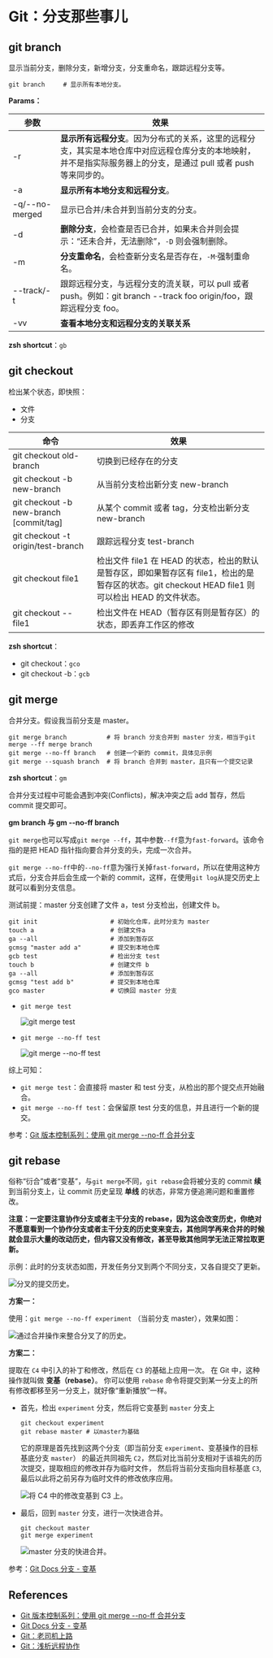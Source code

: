 # Git：分支那些事儿

## git branch

显示当前分支，删除分支，新增分支，分支重命名，跟踪远程分支等。

```shell
git branch     # 显示所有本地分支。
```

**Params：**

| 参数           | 效果                                                                                                                                                               |
| -------------- | ------------------------------------------------------------------------------------------------------------------------------------------------------------------ |
| -r             | **显示所有远程分支**。因为分布式的关系，这里的远程分支，其实是本地仓库中对应远程仓库分支的本地映射，并不是指实际服务器上的分支，是通过 pull 或者 push 等来同步的。 |
| -a             | **显示所有本地分支和远程分支**。                                                                                                                                   |
| -q/--no-merged | 显示已合并/未合并到当前分支的分支。                                                                                                                                |
| -d             | **删除分支**，会检查是否已合并，如果未合并则会提示：“还未合并，无法删除”，`-D` 则会强制删除。                                                                      |
| -m             | **分支重命名**，会检查新分支名是否存在，`-M`·强制重命名。                                                                                                          |
| --track/-t     | 跟踪远程分支，与远程分支的流关联，可以 pull 或者 push。例如：git branch --track foo origin/foo，跟踪远程分支 foo。                                                 |
| -vv            | **查看本地分支和远程分支的关联关系**                                                                                                                               |

**zsh shortcut**：`gb`

## git checkout

检出某个状态，即快照：

- 文件
- 分支

| 命令                                    | 效果                                                                                                                                                |
| --------------------------------------- | --------------------------------------------------------------------------------------------------------------------------------------------------- |
| git checkout old-branch                 | 切换到已经存在的分支                                                                                                                                |
| git checkout -b new-branch              | 从当前分支检出新分支 new-branch                                                                                                                     |
| git checkout -b new-branch [commit/tag] | 从某个 commit 或者 tag，分支检出新分支 new-branch                                                                                                   |
| git checkout -t origin/test-branch      | 跟踪远程分支 test-branch                                                                                                                            |
| git checkout file1                      | 检出文件 file1 在 HEAD 的状态，检出的默认是暂存区，即如果暂存区有 file1，检出的是暂存区的状态。git checkout HEAD file1 则可以检出 HEAD 的文件状态。 |
| git checkout -- file1                   | 检出文件在 HEAD（暂存区有则是暂存区）的状态，即丢弃工作区的修改                                                                                     |

**zsh shortcut**：

- git checkout：`gco`
- git checkout -b：`gcb`

## git merge

合并分支。假设我当前分支是 master。

```shell
git merge branch           # 将 branch 分支合并到 master 分支，相当于git merge --ff merge branch
git merge --no-ff branch   # 创建一个新的 commit，具体见示例
git merge --squash branch  # 将 branch 合并到 master，且只有一个提交记录
```

**zsh shortcut**：`gm`

合并分支过程中可能会遇到冲突(Conflicts)，解决冲突之后 add 暂存，然后 commit 提交即可。

**gm branch 与 gm --no-ff branch**

`git merge`也可以写成`git merge --ff`，其中参数`--ff`意为`fast-forward`。该命令指的是把 HEAD 指针指向要合并分支的头，完成一次合并。

`git merge --no-ff`中的`--no-ff`意为强行关掉`fast-forward`，所以在使用这种方式后，分支合并后会生成一个新的 commit，这样，在使用`git log`从提交历史上就可以看到分支信息。

测试前提：master 分支创建了文件 a，test 分支检出，创建文件 b。

```shell
git init                    # 初始化仓库，此时分支为 master
touch a                     # 创建文件a
ga --all                    # 添加到暂存区
gcmsg "master add a"        # 提交到本地仓库
gcb test                    # 检出分支 test
touch b                     # 创建文件 b
ga --all                    # 添加到暂存区
gcmsg "test add b"          # 提交到本地仓库
gco master                  # 切换回 master 分支
```

- `git merge test`

  ![git merge test](https://happytsing-figure-bed.oss-cn-hangzhou.aliyuncs.com/git/20210915204730.png)

- `git merge --no-ff test`

  ![git merge --no-ff test](https://happytsing-figure-bed.oss-cn-hangzhou.aliyuncs.com/git/20210915204845.png)

综上可知：

- `git merge test`：会直接将 master 和 test 分支，从检出的那个提交点开始融合。
- `git merge --no-ff test`：会保留原 test 分支的信息，并且进行一个新的提交。

参考：[Git 版本控制系列：使用 git merge --no-ff 合并分支](https://blog.csdn.net/wangqingchuan92/article/details/103137960)

## git rebase

俗称“衍合”或者“变基”，与`git merge`不同，`git rebase`会将被分支的 commit **续** 到当前分支上，让 commit 历史呈现 **单线** 的状态，非常方便追溯问题和重置修改。

**注意：一定要注意协作分支或者主干分支的 rebase，因为这会改变历史，你绝对不愿意看到一个协作分支或者主干分支的历史变来变去，其他同学再来合并的时候就会显示大量的改动历史，但内容又没有修改，甚至导致其他同学无法正常拉取更新。**

示例：此时的分支状态如图，开发任务分叉到两个不同分支，又各自提交了更新。

![分叉的提交历史。](https://happytsing-figure-bed.oss-cn-hangzhou.aliyuncs.com/git/20210915211055.png)

**方案一：**

使用：`git merge --no-ff experiment` （当前分支 master），效果如图：

![通过合并操作来整合分叉了的历史。](https://happytsing-figure-bed.oss-cn-hangzhou.aliyuncs.com/git/20210915211058.png)

**方案二：**

提取在 `C4` 中引入的补丁和修改，然后在 `C3` 的基础上应用一次。 在 Git 中，这种操作就叫做 **变基（rebase）**。 你可以使用 `rebase` 命令将提交到某一分支上的所有修改都移至另一分支上，就好像“重新播放”一样。

- 首先，检出 `experiment` 分支，然后将它变基到 `master` 分支上

  ```shell
  git checkout experiment
  git rebase master # 以master为基础
  ```

  它的原理是首先找到这两个分支（即当前分支 `experiment`、变基操作的目标基底分支 `master`） 的最近共同祖先 `C2`，然后对比当前分支相对于该祖先的历次提交，提取相应的修改并存为临时文件， 然后将当前分支指向目标基底 `C3`, 最后以此将之前另存为临时文件的修改依序应用。

  ![将 `C4` 中的修改变基到 `C3` 上。](https://happytsing-figure-bed.oss-cn-hangzhou.aliyuncs.com/git/20210915211103.png)

- 最后，回到 `master` 分支，进行一次快进合并。

  ```shell
  git checkout master
  git merge experiment
  ```

  ![`master` 分支的快进合并。](https://happytsing-figure-bed.oss-cn-hangzhou.aliyuncs.com/git/20210915211107.png)

参考：[Git Docs 分支 - 变基](https://git-scm.com/book/zh/v2/Git-%E5%88%86%E6%94%AF-%E5%8F%98%E5%9F%BA)

## References

- [Git 版本控制系列：使用 git merge --no-ff 合并分支](https://blog.csdn.net/wangqingchuan92/article/details/103137960)
- [Git Docs 分支 - 变基](https://git-scm.com/book/zh/v2/Git-%E5%88%86%E6%94%AF-%E5%8F%98%E5%9F%BA)
- [Git：老司机上路](https://leqing.work/tools/git/base/)
- [Git：浅析远程协作](https://leqing.work/tools/git/remote/)
